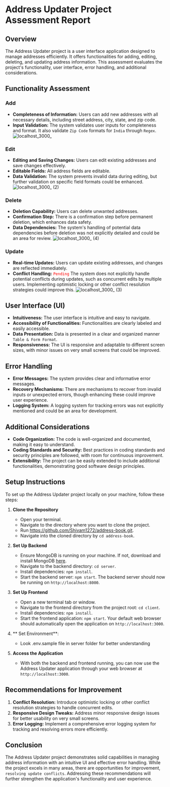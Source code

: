 # Address Updater Project Assessment Report

## Overview
The Address Updater project is a user interface application designed to manage addresses efficiently. It offers functionalities for adding, editing, deleting, and updating address information. This assessment evaluates the project's functionality, user interface, error handling, and additional considerations.

## Functionality Assessment

### Add
- **Completeness of Information:** Users can add new addresses with all necessary details, including street address, city, state, and zip code.
- **Input Validation:** The system validates user inputs for completeness and format. It also validate `Zip Code` formats for `India` through `Regex`.
![localhost_3000_](https://github.com/Shivam1272/address-book/assets/96972819/13a7e075-60a6-4084-add6-a9df76b5bcb6)

### Edit
- **Editing and Saving Changes:** Users can edit existing addresses and save changes effectively.
- **Editable Fields:** All address fields are editable.
- **Data Validation:** The system prevents invalid data during editing, but further validation on specific field formats could be enhanced.
![localhost_3000_ (2)](https://github.com/Shivam1272/address-book/assets/96972819/1d6b1f9f-b4cd-45d8-8b5a-20581a99ea63)

### Delete
- **Deletion Capability:** Users can delete unwanted addresses.
- **Confirmation Step:** There is a confirmation step before permanent deletion, which enhances data safety.
- **Data Dependencies:** The system's handling of potential data dependencies before deletion was not explicitly detailed and could be an area for review.
![localhost_3000_ (4)](https://github.com/Shivam1272/address-book/assets/96972819/b0e9e919-ddbe-4034-9305-9525834f4f5d)

### Update
- **Real-time Updates:** Users can update existing addresses, and changes are reflected immediately.
- **Conflict Handling:** <span style="color:red">`Pending`</span> The system does not explicitly handle potential conflicts during updates, such as concurrent edits by multiple users. Implementing optimistic locking or other conflict resolution strategies could improve this.
![localhost_3000_ (3)](https://github.com/Shivam1272/address-book/assets/96972819/59c1bfcd-5db3-4d1d-8778-f141b0e02d71)

## User Interface (UI)

- **Intuitiveness:** The user interface is intuitive and easy to navigate.
- **Accessibility of Functionalities:** Functionalities are clearly labeled and easily accessible.
- **Data Presentation:** Data is presented in a clear and organized manner `Table & Form Format`.
- **Responsiveness:** The UI is responsive and adaptable to different screen sizes, with minor issues on very small screens that could be improved.

## Error Handling

- **Error Messages:** The system provides clear and informative error messages.
- **Recovery Mechanisms:** There are mechanisms to recover from invalid inputs or unexpected errors, though enhancing these could improve user experience.
- **Logging System:** A logging system for tracking errors was not explicitly mentioned and could be an area for development.

## Additional Considerations

- **Code Organization:** The code is well-organized and documented, making it easy to understand.
- **Coding Standards and Security:** Best practices in coding standards and security principles are followed, with room for continuous improvement.
- **Extensibility:** The project can be easily extended to include additional functionalities, demonstrating good software design principles.

## Setup Instructions

To set up the Address Updater project locally on your machine, follow these steps:

1. **Clone the Repository**
   - Open your terminal.
   - Navigate to the directory where you want to clone the project.
   - Run https://github.com/Shivam1272/address-book.git.
   - Navigate into the cloned directory by `cd address-book`.

2. **Set Up Backend**
   - Ensure MongoDB is running on your machine. If not, download and install MongoDB [here](https://www.mongodb.com/try/download/community).
   - Navigate to the backend directory: `cd server`.
   - Install dependencies: `npm install`.
   - Start the backend server: `npm start`. The backend server should now be running on `http://localhost:8000`.

3. **Set Up Frontend**
   - Open a new terminal tab or window.
   - Navigate to the frontend directory from the project root: `cd client`.
   - Install dependencies: `npm install`.
   - Start the frontend application: `npm start`. Your default web browser should automatically open the application on `http://localhost:3000`.

4. ** Set Environment**:
   - Look .env.sample file in server folder for better understanding

5. **Access the Application**
   - With both the backend and frontend running, you can now use the Address Updater application through your web browser at `http://localhost:3000`.


## Recommendations for Improvement

1. **Conflict Resolution:** Introduce optimistic locking or other conflict resolution strategies to handle concurrent edits.
2. **Responsive Design Tweaks:** Address minor responsive design issues for better usability on very small screens.
3. **Error Logging:** Implement a comprehensive error logging system for tracking and resolving errors more efficiently.

## Conclusion
The Address Updater project demonstrates solid capabilities in managing address information with an intuitive UI and effective error handling. While the project excels in many areas, there are opportunities for improvement, `resolving update conflicts`. Addressing these recommendations will further strengthen the application's functionality and user experience.
